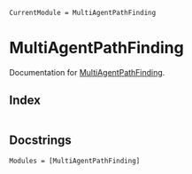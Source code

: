 ```@meta
CurrentModule = MultiAgentPathFinding
```

# MultiAgentPathFinding

Documentation for [MultiAgentPathFinding](https://github.com/gdalle/MultiAgentPathFinding.jl).

## Index

```@index
```

## Docstrings

```@autodocs
Modules = [MultiAgentPathFinding]
```
